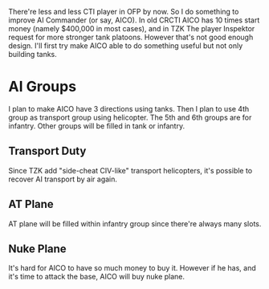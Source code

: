 There're less and less CTI player in OFP by now. So I do something to improve AI Commander (or say, AICO). In old CRCTI AICO has 10 times start money (namely $400,000 in most cases), and in TZK The player Inspektor request for more stronger tank platoons. However that's not good enough design. I'll first try make AICO able to do something useful but not only building tanks.

# AI Groups
I plan to make AICO have 3 directions using tanks. Then I plan to use 4th group as transport group using helicopter. The 5th and 6th groups are for infantry. Other groups will be filled in tank or infantry.
## Transport Duty
Since TZK add "side-cheat CIV-like" transport helicopters, it's possible to recover AI transport by air again.
## AT Plane
AT plane will be filled within infantry group since there're always many slots.
## Nuke Plane
It's hard for AICO to have so much money to buy it. However if he has, and it's time to attack the base, AICO will buy nuke plane.